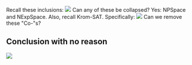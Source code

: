 Recall these inclusions:
![](Pasted%20image%2020231204160635.png)
Can any of these be collapsed? Yes: NPSpace and NExpSpace.
Also, recall Krom-SAT. Specifically:
![](Pasted%20image%2020231204160830.png)
Can we remove these "Co-"s?

## Conclusion with no reason
![](Pasted%20image%2020231204164739.png)
